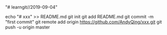 "# learngit//2019-09-04" 

echo "# xxx" >> README.md
git init
git add README.md
git commit -m "first commit"
git remote add origin https://github.com/AndyQing/xxx.git
git push -u origin master